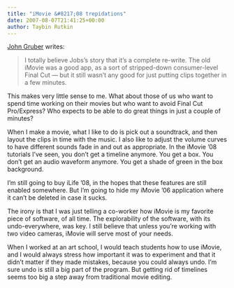 ```yaml
---
title: "iMovie &#8217;08 trepidations"
date: 2007-08-07T21:41:25+00:00
author: Taybin Rutkin
---
```


[John Gruber](http://daringfireball.net/linked/2007/august#tue-07-imovie_08) writes:

> I totally believe Jobs’s story that it’s a complete re-write. The old iMovie was a good app, as a sort of stripped-down consumer-level Final Cut — but it still wasn’t any good for just putting clips together in a few minutes.

This makes very little sense to me. What about those of us who want to spend time working on their movies but who want to avoid Final Cut Pro/Express? Who expects to be able to do great things in just a couple of minutes?

When I make a movie, what I like to do is pick out a soundtrack, and then layout the clips in time with the music. I also like to adjust the volume curves to have different sounds fade in and out as appropriate. In the iMovie &#8217;08 tutorials I&#8217;ve seen, you don&#8217;t get a timeline anymore. You get a box. You don&#8217;t get an audio waveform anymore. You get a shade of green in the box background.

I&#8217;m still going to buy iLife &#8217;08, in the hopes that these features are still enabled somewhere. But I&#8217;m going to hide my iMovie &#8217;06 application where it can&#8217;t be deleted in case it sucks.

The irony is that I was just telling a co-worker how iMovie is my favorite piece of software, of all time. The explorability of the software, with its undo-everywhere, was key. I still believe that unless you&#8217;re working with two video cameras, iMovie will serve most of your needs.

When I worked at an art school, I would teach students how to use iMovie, and I would always stress how important it was to experiment and that it didn&#8217;t matter if they made mistakes, because you could always undo. I&#8217;m sure undo is still a big part of the program. But getting rid of timelines seems too big a step away from traditional movie editing.
